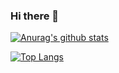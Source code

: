 ### Hi there 👋

<!--
**breewf/breewf** is a ✨ _special_ ✨ repository because its `README.md` (this file) appears on your GitHub profile.

Here are some ideas to get you started:

- 🔭 I’m currently working on ...
- 🌱 I’m currently learning ...
- 👯 I’m looking to collaborate on ...
- 🤔 I’m looking for help with ...
- 💬 Ask me about ...
- 📫 How to reach me: ...
- 😄 Pronouns: ...
- ⚡ Fun fact: ...
-->

[![Anurag's github stats](https://github-readme-stats.vercel.app/api?username=breewf&count_private=true&show_icons=true&theme=radical&bg_color=DEG,#D86053,#904D94)](https://github.com/anuraghazra/github-readme-stats)

[![Top Langs](https://github-readme-stats.vercel.app/api/top-langs/?username=breewf&layout=compact)](https://github.com/anuraghazra/github-readme-stats)
